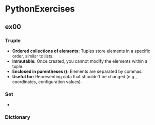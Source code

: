 # PythonExercises
## ex00 
### Truple
- **Ordered collections of elements:** Tuples store elements in a specific order, similar to lists.
- **Immutable:** Once created, you cannot modify the elements within a tuple.
- **Enclosed in parentheses ():** Elements are separated by commas.
- **Useful for:** Representing data that shouldn't be changed (e.g., coordinates, configuration values).
### Set
- 
### Dictionary
